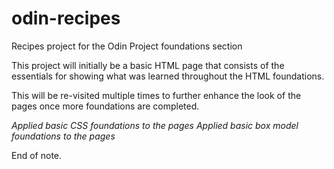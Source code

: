 # odin-recipes
Recipes project for the Odin Project foundations section

This project will initially be a basic HTML page that consists of the essentials for showing what was learned throughout the HTML foundations.

This will be re-visited multiple times to further enhance the look of the pages once more foundations are completed.

*Applied basic CSS foundations to the pages*
*Applied basic box model foundations to the pages*

End of note.
